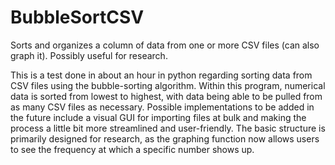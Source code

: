 # BubbleSortCSV
Sorts and organizes a column of data from one or more CSV files (can also graph it). Possibly useful for research.

This is a test done in about an hour in python regarding sorting data from CSV files using the bubble-sorting algorithm. Within this program, numerical data is
sorted from lowest to highest, with data being able to be pulled from as many CSV files as necessary. Possible implementations to be added in the future include
a visual GUI for importing files at bulk and making the process a little bit more streamlined and user-friendly. The basic structure is primarily designed for
research, as the graphing function now allows users to see the frequency at which a specific number shows up. 
